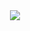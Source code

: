<div align="middle">
  <a>
     <img src="https://lanyard-profile-readme.vercel.app/api/441666718507597834">
  </a>
</div>
